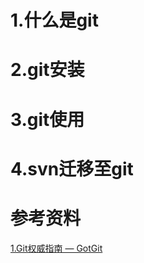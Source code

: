 
# 1.什么是git
# 2.git安装
# 3.git使用
# 4.svn迁移至git
# 参考资料
[1.Git权威指南 — GotGit  ](http://www.worldhello.net/gotgit/)
